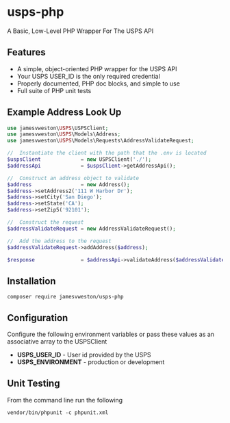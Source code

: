 # usps-php
A Basic, Low-Level PHP Wrapper For The USPS API

## Features

* A simple, object-oriented PHP wrapper for the USPS API
* Your USPS USER_ID is the only required credential
* Properly documented, PHP doc blocks, and simple to use
* Full suite of PHP unit tests

## Example Address Look Up

```php
use jamesvweston\USPS\USPSClient;
use jamesvweston\USPS\Models\Address;
use jamesvweston\USPS\Models\Requests\AddressValidateRequest;

//  Instantiate the client with the path that the .env is located
$uspsClient             = new USPSClient('./');
$addressApi             = $uspsClient->getAddressApi();

//  Construct an address object to validate
$address                = new Address();
$address->setAddress2('111 W Harbor Dr');
$address->setCity('San Diego');
$address->setState('CA');
$address->setZip5('92101');

//  Construct the request
$addressValidateRequest = new AddressValidateRequest();

//  Add the address to the request
$addressValidateRequest->addAddress($address);

$response               = $addressApi->validateAddress($addressValidateRequest);
```

## Installation

```
composer require jamesvweston/usps-php
```

## Configuration

Configure the following environment variables or pass these values as an associative array to the USPSClient

* **USPS_USER_ID**      - User id provided by the USPS
* **USPS_ENVIRONMENT**  - production or development

## Unit Testing
From the command line run the following

```
vendor/bin/phpunit -c phpunit.xml
```